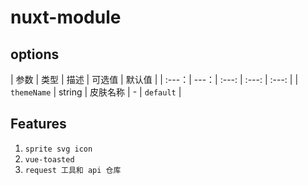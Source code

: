 # nuxt-module

## options

| 参数 | 类型 | 描述 | 可选值 | 默认值 |
| :---：| ---：| :---: | :---: | :---: |
| `themeName` | string | 皮肤名称 | - | `default` |

## Features

1. `sprite svg icon`
2. `vue-toasted`
3. `request 工具和 api 仓库`